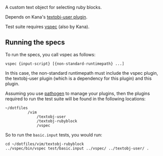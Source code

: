 A custom text object for selecting ruby blocks.

Depends on Kana's [textobj-user plugin][u].

Test suite requires [vspec][] (also by Kana).

Running the specs
-----------------

To run the specs, you call vspec as follows:

    vspec {input-script} [{non-standard-runtimepath} ...]

In this case, the non-standard runtimepath must include the vspec plugin, the textobj-user plugin (which is a dependency for this plugin) and this plugin.

Assuming you use [pathogen][] to manage your plugins, then the plugins required to run the test suite will be found in the following locations:

    ~/dotfiles
              /vim
                  /textobj-user
                  /textobj-rubyblock
                  /vspec

So to run the `basic.input` tests, you would run:

    cd ~/dotfiles/vim/textobj-rubyblock
    ../vspec/bin/vspec test/basic.input ../vspec/ ../textobj-user/ .



[u]: https://github.com/kana/vim-textobj-user
[vspec]: https://github.com/kana/vim-vspec
[pathogen]: http://www.vim.org/scripts/script.php?script_id=2332
